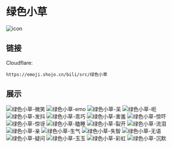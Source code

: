 # 绿色小草
![icon](https://emoji.shojo.cn/bili/src/绿色小草/icon.png)
## 链接
Cloudflare:
```
https://emoji.shojo.cn/bili/src/绿色小草
```
## 展示
![绿色小草-微笑](https://emoji.shojo.cn/bili/src/绿色小草/绿色小草-微笑.png)
![绿色小草-emo](https://emoji.shojo.cn/bili/src/绿色小草/绿色小草-emo.png)
![绿色小草-呆](https://emoji.shojo.cn/bili/src/绿色小草/绿色小草-呆.png)
![绿色小草-呃](https://emoji.shojo.cn/bili/src/绿色小草/绿色小草-呃.png)
![绿色小草-发抖](https://emoji.shojo.cn/bili/src/绿色小草/绿色小草-发抖.png)
![绿色小草-乖巧](https://emoji.shojo.cn/bili/src/绿色小草/绿色小草-乖巧.png)
![绿色小草-害羞](https://emoji.shojo.cn/bili/src/绿色小草/绿色小草-害羞.png)
![绿色小草-惊吓](https://emoji.shojo.cn/bili/src/绿色小草/绿色小草-惊吓.png)
![绿色小草-惊讶](https://emoji.shojo.cn/bili/src/绿色小草/绿色小草-惊讶.png)
![绿色小草-瞌睡](https://emoji.shojo.cn/bili/src/绿色小草/绿色小草-瞌睡.png)
![绿色小草-裂开](https://emoji.shojo.cn/bili/src/绿色小草/绿色小草-裂开.png)
![绿色小草-流泪](https://emoji.shojo.cn/bili/src/绿色小草/绿色小草-流泪.png)
![绿色小草-亲](https://emoji.shojo.cn/bili/src/绿色小草/绿色小草-亲.png)
![绿色小草-生气](https://emoji.shojo.cn/bili/src/绿色小草/绿色小草-生气.png)
![绿色小草-失智](https://emoji.shojo.cn/bili/src/绿色小草/绿色小草-失智.png)
![绿色小草-无语](https://emoji.shojo.cn/bili/src/绿色小草/绿色小草-无语.png)
![绿色小草-疑问](https://emoji.shojo.cn/bili/src/绿色小草/绿色小草-疑问.png)
![绿色小草-玉玉](https://emoji.shojo.cn/bili/src/绿色小草/绿色小草-玉玉.png)
![绿色小草-彩虹](https://emoji.shojo.cn/bili/src/绿色小草/绿色小草-彩虹.png)
![绿色小草-沉默](https://emoji.shojo.cn/bili/src/绿色小草/绿色小草-沉默.png)
